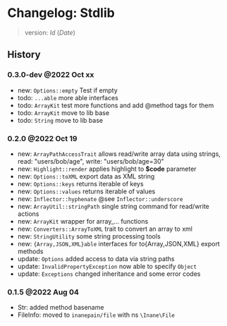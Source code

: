 # Changelog: Stdlib

> version: $Id$ ($Date$)

## History

### 0.3.0-dev @2022 Oct xx

- new: `Options::empty` Test if empty
- todo: `...able` more able interfaces
- todo: `ArrayKit` test more functions and add @method tags for them
- todo: `ArrayKit` move to lib base
- todo: `String` move to lib base

### 0.2.0 @2022 Oct 19

- new: `ArrayPathAccessTrait` allows read/write array data using strings, read: "users/bob/age", write: "users/bob/age=30"
- new: `Highlight::render` applies highlight to **$code** parameter
- new: `Options::toXML` export data as XML string
- new: `Options::keys` returns iterable of keys
- new: `Options::values` returns iterable of values
- new: `Inflector::hyphenate` @see `Inflector::underscore`
- new: `ArrayUtil::stringPath` single string command for read/write actions
- new: `ArrayKit` wrapper for array_... functions
- new: `Converters::ArrayToXML` trait to convert an array to xml
- new: `StringUtility` some string processing tools
- new: `{Array,JSON,XML}able` interfaces for to{Array,JSON,XML} export methods
- update: `Options` added access to data via string paths
- update: `InvalidPropertyException` now able to specify `Object`
- update: `Exceptions` changed inheritance and some error codes

### 0.1.5 @2022 Aug 04

 - Str: added method basename
 - FileInfo: moved to `inanepain/file` with ns `\Inane\File`
